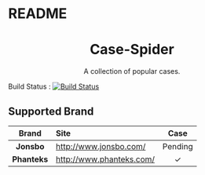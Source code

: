# README
<h1 align="center">Case-Spider</h1>

<p align="center">A collection of popular cases.</p>


Build Status : [![Build Status](https://travis-ci.org/huyinjie/Case-Spider.svg?branch=master)](https://travis-ci.org/huyinjie/Case-Spider)


## Supported Brand

|     Brand    | Site                         | Case | 
|     :--:     | :--                          | :-----: | 
|  **Jonsbo**  | <http://www.jonsbo.com/>     |Pending|
| **Phanteks** | <http://www.phanteks.com/>   |✓|
